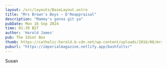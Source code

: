 ```yaml
---
layout: /src/layouts/BaseLayout.astro
title: "Mrs Brown's Boys — D'Reappraisal"
description: "Mammy's gonna git ya"
pubDate: Mon 16 Sep 2024
time: 01:39 BST
author: 'Harold James'
pub: The Idiot Box
thumb: https://catholic-herald.b-cdn.net/wp-content/uploads/2016/08/mrs-brown-e1418302007877.jpg
puburl: "https://imperialmagazine.netlify.app/bashfultv/"
---
```

Susan